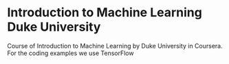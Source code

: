 # Introduction to Machine Learning Duke University
Course of Introduction to Machine Learning by Duke University in Coursera. <br>
For the coding examples we use TensorFlow
